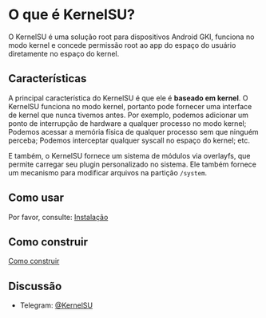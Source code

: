 # O que é KernelSU?

O KernelSU é uma solução root para dispositivos Android GKI, funciona no modo kernel e concede permissão root ao app do espaço do usuário diretamente no espaço do kernel.

## Características

A principal característica do KernelSU é que ele é **baseado em kernel**. O KernelSU funciona no modo kernel, portanto pode fornecer uma interface de kernel que nunca tivemos antes. Por exemplo, podemos adicionar um ponto de interrupção de hardware a qualquer processo no modo kernel; Podemos acessar a memória física de qualquer processo sem que ninguém perceba; Podemos interceptar qualquer syscall no espaço do kernel; etc.

E também, o KernelSU fornece um sistema de módulos via overlayfs, que permite carregar seu plugin personalizado no sistema. Ele também fornece um mecanismo para modificar arquivos na partição `/system`.

## Como usar

Por favor, consulte: [Instalação](installation)

## Como construir

[Como construir](how-to-build)

## Discussão

- Telegram: [@KernelSU](https://t.me/KernelSU)
